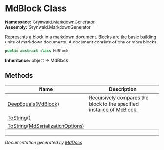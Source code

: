﻿<!--  
  <auto-generated>   
    The contents of this file were generated by a tool.  
    Changes to this file may be list if the file is regenerated  
  </auto-generated>   
-->

# MdBlock Class

**Namespace:** [Grynwald.MarkdownGenerator](../index.md)  
**Assembly:** Grynwald.MarkdownGenerator

Represents a block in a markdown document. Blocks are the basic building units of markdown documents. A document consists of one or more blocks.

```csharp
public abstract class MdBlock
```

**Inheritance:** object → MdBlock

## Methods

| Name                                                                                   | Description                                                          |
| -------------------------------------------------------------------------------------- | -------------------------------------------------------------------- |
| [DeepEquals(MdBlock)](methods/DeepEquals.md)                                           | Recursively compares the block to the specified instance of MdBlock. |
| [ToString()](methods/ToString.md#tostring)                                             |                                                                      |
| [ToString(MdSerializationOptions)](methods/ToString.md#tostringmdserializationoptions) |                                                                      |

___

*Documentation generated by [MdDocs](https://github.com/ap0llo/mddocs)*
